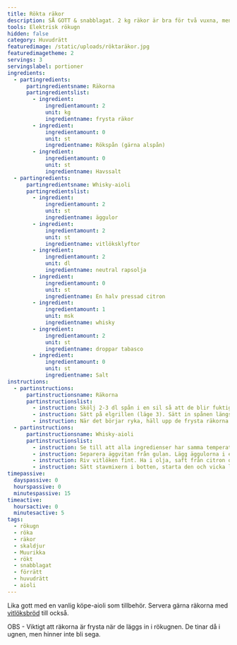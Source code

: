 ```yaml
---
title: Rökta räkor
description: SÅ GOTT & snabblagat. 2 kg räkor är bra för två vuxna, men om de serveras med tillbehör som aioli och bröd, räcker 2 kg för 3-4 personer beroende på hunger...
tools: Elektrisk rökugn
hidden: false
category: Huvudrätt
featuredimage: /static/uploads/röktaräkor.jpg
featuredimagetheme: 2
servings: 3
servingslabel: portioner
ingredients:
  - partingredients:
      partingredientsname: Räkorna
      partingredientslist:
        - ingredient:
            ingredientamount: 2
            unit: kg
            ingredientname: frysta räkor
        - ingredient:
            ingredientamount: 0
            unit: st
            ingredientname: Rökspån (gärna alspån)
        - ingredient:
            ingredientamount: 0
            unit: st
            ingredientname: Havssalt
  - partingredients:
      partingredientsname: Whisky-aioli
      partingredientslist:
        - ingredient:
            ingredientamount: 2
            unit: st
            ingredientname: äggulor
        - ingredient:
            ingredientamount: 2
            unit: st
            ingredientname: vitlöksklyftor
        - ingredient:
            ingredientamount: 2
            unit: dl
            ingredientname: neutral rapsolja
        - ingredient:
            ingredientamount: 0
            unit: st
            ingredientname: En halv pressad citron
        - ingredient:
            ingredientamount: 1
            unit: msk
            ingredientname: whisky
        - ingredient:
            ingredientamount: 2
            unit: st
            ingredientname: droppar tabasco
        - ingredient:
            ingredientamount: 0
            unit: st
            ingredientname: Salt
instructions:
  - partinstructions:
      partinstructionsname: Räkorna
      partinstructionslist:
        - instruction: Skölj 2-3 dl spån i en sil så att de blir fuktiga. Lägg dem sedan på spånbrickan och tillsätt ett par sockerbitar (alt. strösocker som sprids ut jämnt över spånen).
        - instruction: Sätt på elgrillen (läge 3). Sätt in spånen längst ned i rökugnen. Stäng sedan luckan.
        - instruction: När det börjar ryka, häll upp de frysta räkorna i nätkorgar och sätt in dem i rökugnen. Låt räkorna stå i ca. 15 minuter. Öppna luckan, skaka om och låt stå i någon minut till.
  - partinstructions:
      partinstructionsname: Whisky-aioli
      partinstructionslist:
        - instruction: Se till att alla ingredienser har samma temperatur. Antingen rumstempererade eller kylskåpskalla.
        - instruction: Separera äggvitan från gulan. Lägg äggulorna i en hög skål, jag brukar ta ett litermått.
        - instruction: Riv vitlöken fint. Ha i olja, saft från citron och whisky. Börja med en mindre mängd och smaka dig fram.
        - instruction: Sätt stavmixern i botten, starta den och vicka lite på den tills allt blandats till en krämig aioli. Smaka av med tabasco och salt.
timepassive:
  dayspassive: 0
  hourspassive: 0
  minutespassive: 15
timeactive:
  hoursactive: 0
  minutesactive: 5
tags:
  - rökugn
  - röka
  - räkor
  - skaldjur
  - Muurikka
  - rökt
  - snabblagat
  - förrätt
  - huvudrätt
  - aioli
---
```


Lika gott med en vanlig köpe-aioli som tillbehör. Servera gärna räkorna med [vitlöksbröd](/vitl%C3%B6ksbr%C3%B6d) till också.

OBS - Viktigt att räkorna är frysta när de läggs in i rökugnen. De tinar då i ugnen, men hinner inte bli sega.
